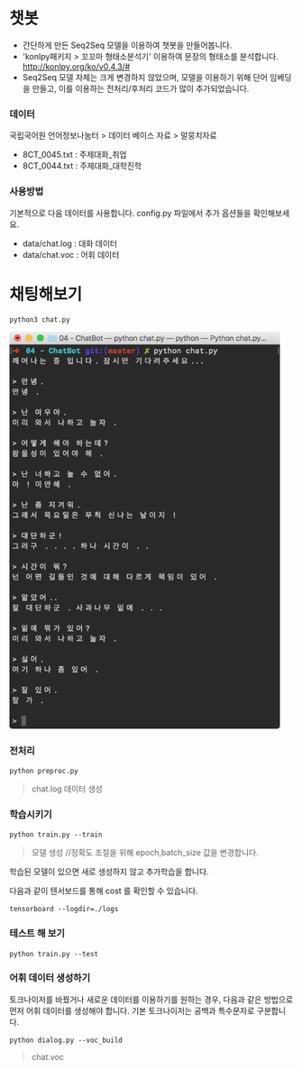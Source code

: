 # 챗봇
- 간단하게 만든 Seq2Seq 모델을 이용하여 챗봇을 만들어봅니다.
- 'konlpy패키지 > 꼬꼬마 형태소분석기' 이용하여 문장의 형태소를 분석합니다. http://konlpy.org/ko/v0.4.3/#
- Seq2Seq 모델 자체는 크게 변경하지 않았으며, 모델을 이용하기 위해 단어 임베딩을 만들고, 이를 이용하는 전처리/후처리 코드가 많이 추가되었습니다.

### 데이터

국립국어원 언어정보나눔터 > 데이터 베이스 자료 > 말뭉치자료

- 8CT_0045.txt : 주제대화_취업
- 8CT_0044.txt : 주제대화_대학진학

### 사용방법

기본적으로 다음 데이터를 사용합니다. config.py 파일에서 추가 옵션들을 확인해보세요.

- data/chat.log : 대화 데이터
- data/chat.voc : 어휘 데이터

# 채팅해보기

```
python3 chat.py
```

<img src="screenshot.png" width="480">

### 전처리

```
python preproc.py
```
> chat.log 데이터 생성


### 학습시키기

``` 
python train.py --train
```
>모델 생성
//정확도 조절을 위해 epoch,batch_size 값을 변경합니다.


학습된 모델이 있으면 새로 생성하지 않고 추가학습을 합니다.

다음과 같이 텐서보드를 통해 cost 를 확인할 수 있습니다.

```
tensorboard --logdir=./logs
```

### 테스트 해 보기

```
python train.py --test
```

### 어휘 데이터 생성하기

토크나이저를 바꿨거나 새로운 데이터를 이용하기를 원하는 경우, 다음과 같은 방법으로 먼저 어휘 데이터를 생성해야 합니다.
기본 토크나이저는 공백과 특수문자로 구분합니다.

```
python dialog.py --voc_build
```
>chat.voc
